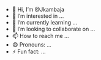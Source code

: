 - 👋 Hi, I’m @Jkambaja
- 👀 I’m interested in ...
- 🌱 I’m currently learning ...
- 💞️ I’m looking to collaborate on ...
- 📫 How to reach me ...
- 😄 Pronouns: ...
- ⚡ Fun fact: ...

<!---
Jkambaja/Jkambaja is a ✨ special ✨ repository because its `README.md` (this file) appears on your GitHub profile.
You can click the Preview link to take a look at your changes.
--->
